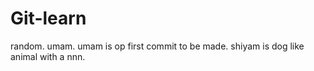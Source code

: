 # Git-learn
random.
umam.
umam is op
first commit to be made.
shiyam is dog like animal with a nnn.
